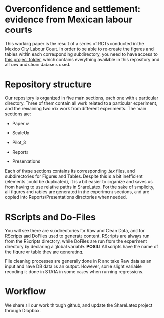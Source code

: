 # Overconfidence and settlement: evidence from Mexican labour courts

This working paper is the result of a series of RCTs conducted in the Mexico City Labour Court. 
In order to be able to re-create the figures and tables within each corresponding subdirectory, you need to have access to [this project folder](), which contains everything available in this repository and all raw and clean datasets used.

# Repository structure

Our repository is organized in five main sections, each one with a particular directory. Three of them contain all work related to a particular experiment, and the remaining two mix work from different experiments. The main sections are:

- Paper
w
- ScaleUp

- Pilot_3

- Reports

- Presentations

Each of these sections contains its corresponding *.tex* files, and subdirectories for Figures and Tables. Despite this is a bit inefficient (elements could be duplicated), it is a bit easier to organize and saves us from having to use relative paths in ShareLatex. For the sake of simplicity, all figures and tables are generated in the experiment sections, and are copied into Reports/Presentations directories when needed. 

# RScripts and Do-Files

You will see there are subdirectories for Raw and Clean Data, and for RScripts and DoFiles used to generate content. RScripts are always run from the RScripts directory, while DoFiles are run from the experiment directory by declaring a global variable. **POSILI** All scripts have the name of the figure or table they are generating.

File cleaning processes are generally done in R and take Raw data as an input and have DB data as an output. However, some slight variable recoding is done in STATA in some cases when running regressions. 

# Workflow 

We share all our work through github, and update the ShareLatex project through Dropbox.